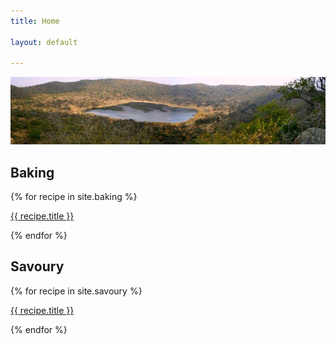 ```yaml
---
title: Home

layout: default

---
```


![crater](img/crater.jpg)

<h2>Baking</h2>

{% for recipe in site.baking %}
<p>
  <a class="post-link" href="{{ recipe.url | prepend: site.baseurl }}">{{ recipe.title }}</a>
</p>
{% endfor %}


<h2>Savoury</h2>
{% for recipe in site.savoury %}
<p>
  <a class="post-link" href="{{ recipe.url | prepend: site.baseurl }}">{{ recipe.title }}</a>
</p>
{% endfor %}

